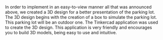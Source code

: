 
In order to implement in an easy-to-view manner all that was announced above, we created a 3D design for a better presentation of the parking lot. 
The 3D design begins with the creation of a box to simulate the parking lot. This 
parking lot will be an outdoor one. The Tinkercad application was used to create the 3D design. 
This application is very friendly and encourages you to build 3D models, 
being easy to use and intuitive.
